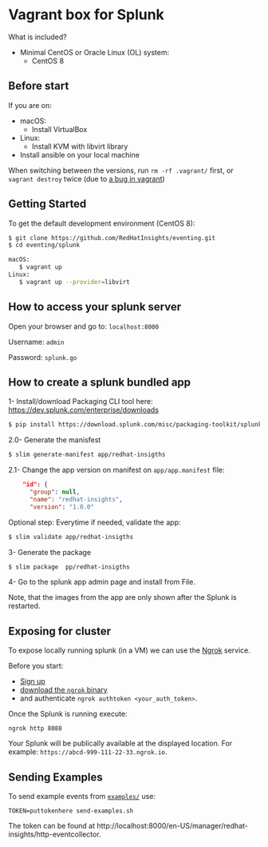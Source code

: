 Vagrant box for Splunk
======================

What is included?

- Minimal CentOS or Oracle Linux (OL) system:
  - CentOS 8

## Before start

If you are on:

* macOS:
  - Install VirtualBox
* Linux:
  - Install KVM with libvirt library
* Install ansible on your local machine

When switching between the versions, run `rm -rf .vagrant/` first, or `vagrant destroy` twice (due to [a bug in vagrant](https://github.com/hashicorp/vagrant/issues/11800))


## Getting Started

To get the default development environment (CentOS 8):

```bash
$ git clone https://github.com/RedHatInsights/eventing.git
$ cd eventing/splunk

macOS:
   $ vagrant up
Linux:
   $ vagrant up --provider=libvirt
```

## How to access your splunk server

Open your browser and go to:  `localhost:8000`

Username: `admin`

Password: `splunk.go`

## How to create a splunk bundled app

1- Install/download Packaging CLI tool here: https://dev.splunk.com/enterprise/downloads

```bash
$ pip install https://download.splunk.com/misc/packaging-toolkit/splunk-packaging-toolkit-1.0.1.tar.gz
```
2.0- Generate the manisfest

```bash
$ slim generate-manifest app/redhat-insigths
```

2.1- Change the app version on manifest on `app/app.manifest` file:

```json
    "id": {
      "group": null,
      "name": "redhat-insights",
      "version": "1.0.0"
```


Optional step:  Everytime if needed, validate the app:

```bash
$ slim validate app/redhat-insigths
```

3- Generate the package

```bash
$ slim package  pp/redhat-insigths
```

4- Go to the splunk app admin page and install from File.

Note, that the images from the app are only shown after the Splunk
is restarted.


## Exposing for cluster

To expose locally running splunk (in a VM) we can use the [Ngrok](https://ngrok.com) service.

Before you start:
* [Sign up](https://dashboard.ngrok.com/signup)
* [download the `ngrok` binary](https://ngrok.com/download)
* and authenticate `ngrok authtoken <your_auth_token>`.

Once the Splunk is running execute:
```
ngrok http 8088
```

Your Splunk will be publically available at the displayed location.
For example: `https://abcd-999-111-22-33.ngrok.io`.


## Sending Examples

To send example events from [`examples/`](examples/) use:
```
TOKEN=puttokenhere send-examples.sh
```

The token can be found at http://localhost:8000/en-US/manager/redhat-insights/http-eventcollector.
